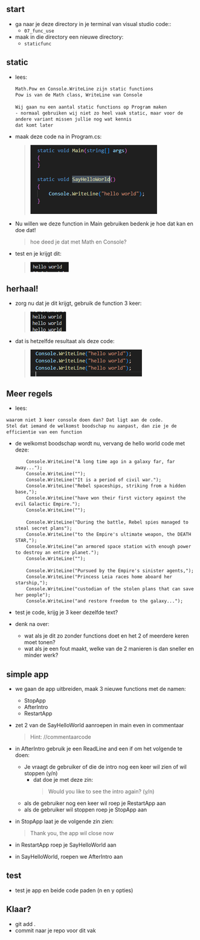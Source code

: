 
    
## start

- ga naar je deze directory in je terminal van visual studio code::
    - `07_func_use`
- maak in die directory een nieuwe directory:
    - `staticfunc`
    
## static

- lees:
    ```
    Math.Pow en Console.WriteLine zijn static functions
    Pow is van de Math class, WriteLine van Console 

    Wij gaan nu een aantal static functions op Program maken
    - normaal gebruiken wij niet zo heel vaak static, maar voor de andere variant missen jullie nog wat kennis
    dat komt later
    ``` 

- maak deze code na in Program.cs:
    > ![](img/static.PNG)

- Nu willen we deze function in Main gebruiken bedenk je hoe dat kan en doe dat!
    > hoe deed je dat met Math en Console?
- test en je krijgt dit:
    > ![](img/hello.PNG)

## herhaal!

- zorg nu dat je dit krijgt, gebruik de function 3 keer:
    > ![](img/3keer.PNG)

- dat is hetzelfde resultaat als deze code:
    > ![](img/hetzelfde.PNG)

## Meer regels

- lees:
```
waarom niet 3 keer console doen dan? Dat ligt aan de code.
Stel dat iemand de welkomst boodschap nu aanpast, dan zie je de efficientie van een function
```
- de welkomst boodschap wordt nu, vervang de hello world code met deze:
    ```Csharp
        Console.WriteLine("A long time ago in a galaxy far, far away...");
        Console.WriteLine("");
        Console.WriteLine("It is a period of civil war.");
        Console.WriteLine("Rebel spaceships, striking from a hidden base,");
        Console.WriteLine("have won their first victory against the evil Galactic Empire.");
        Console.WriteLine("");

        Console.WriteLine("During the battle, Rebel spies managed to steal secret plans");
        Console.WriteLine("to the Empire's ultimate weapon, the DEATH STAR,");
        Console.WriteLine("an armored space station with enough power to destroy an entire planet.");
        Console.WriteLine("");

        Console.WriteLine("Pursued by the Empire's sinister agents,");
        Console.WriteLine("Princess Leia races home aboard her starship,");
        Console.WriteLine("custodian of the stolen plans that can save her people");
        Console.WriteLine("and restore freedom to the galaxy...");
    ```

- test je code, krijg je 3 keer dezelfde text?

- denk na over:
    - wat als je dit zo zonder functions doet en het 2 of meerdere keren moet tonen?
    - wat als je een fout maakt, welke van de 2 manieren is dan sneller en minder werk?

## simple app


- we gaan de app uitbreiden, maak 3 nieuwe functions met de namen:
    - StopApp
    - AfterIntro
    - RestartApp


- zet 2 van de SayHelloWorld aanroepen in main even in commentaar
    > Hint: //commentaarcode
- in AfterIntro gebruik je een ReadLine and een if om het volgende te doen:
   
    - Je vraagt de gebruiker of die de intro nog een keer wil zien of wil stoppen (y/n)
        - dat doe je met deze zin:
            > Would you like to see the intro again? (y/n)
    - als de gebruiker nog een keer wil roep je RestartApp aan
    - als de gebruiker wil stoppen roep je StopApp aan
   

    
- in StopApp laat je de volgende zin zien:
    > Thank you, the app wil close now

    
- in RestartApp roep je SayHelloWorld aan

- in SayHelloWorld, roepen we AfterIntro aan

## test

- test je app en beide code paden (n en y opties)

## Klaar?

- git add .
- commit naar je repo voor dit vak

